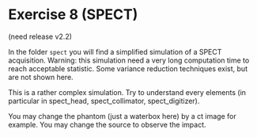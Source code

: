 # Exercise 8 (SPECT)

(need release v2.2)

In the folder `spect` you will find a simplified simulation of a SPECT acquisition. Warning: this simulation need a very long computation time to reach acceptable statistic. Some variance reduction techniques exist, but are not shown here. 

This is a rather complex simulation. Try to understand every elements (in particular in spect_head, spect_collimator, spect_digitizer).

You may change the phantom (just a waterbox here) by a ct image for example. You may change the source to observe the impact. 